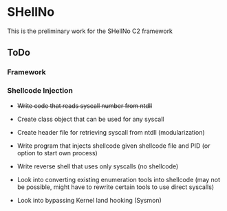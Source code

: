 # SHellNo
This is the preliminary work for the SHellNo C2 framework

## ToDo

### Framework

### Shellcode Injection
- ~~Write code that reads syscall number from ntdll~~

- Create class object that can be used for any syscall

- Create header file for retrieving syscall from ntdll (modularization)

- Write program that injects shellcode given shellcode file and PID (or option to start own process)

- Write reverse shell that uses only syscalls (no shellcode)

- Look into converting existing enumeration tools into shellcode (may not be possible, might have to rewrite certain tools to use direct syscalls)

- Look into bypassing Kernel land hooking (Sysmon)
